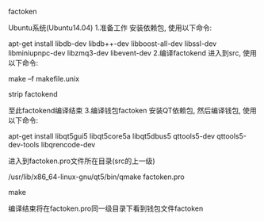 
factoken

Ubuntu系统(Ubuntu14.04)
1.准备工作
安装依赖包, 使用以下命令:

apt-get install libdb-dev libdb++-dev libboost-all-dev libssl-dev libminiupnpc-dev libzmq3-dev libevent-dev
2.编译factokend
进入到src, 使用以下命令:

make –f makefile.unix

strip factokend

至此factokend编译结束
3.编译钱包factoken
安装QT依赖包, 然后编译钱包, 使用以下命令:

apt-get install libqt5gui5 libqt5core5a libqt5dbus5 qttools5-dev qttools5-dev-tools libqrencode-dev

进入到factoken.pro文件所在目录(src的上一级)

/usr/lib/x86_64-linux-gnu/qt5/bin/qmake factoken.pro

make

编译结束将在factoken.pro同一级目录下看到钱包文件factoken
